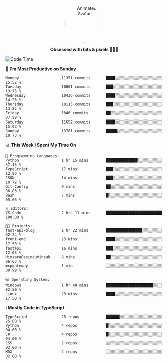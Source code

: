 
<div align="center">
  <img 
    src="https://i.postimg.cc/W1R4TF4j/d6kpuve-c97567cf-518b-4b86-a271-5c89d88d22f7.gif" 
    width="120" 
    height="120" 
    alt="Animated Avatar" 
    style="border-radius: 50%;" 
  />
  
  <strong>Obsessed with bits & pixels 🧑‍💻🎨</strong>
</div>


<!--
### 🛠️ Main Tech Stack

<div align="center">
  <img src="https://cdn.jsdelivr.net/gh/devicons/devicon/icons/javascript/javascript-original.svg" height="25" alt="JavaScript" />
  <img src="https://cdn.jsdelivr.net/gh/devicons/devicon/icons/react/react-original.svg" height="25" alt="React" />
  <img src="https://cdn.jsdelivr.net/gh/devicons/devicon/icons/cplusplus/cplusplus-original.svg" height="25" alt="C++" />
  <img src="https://cdn.jsdelivr.net/gh/devicons/devicon/icons/rust/rust-original.svg" height="25" alt="Rust" />
  <img src="https://cdn.jsdelivr.net/gh/devicons/devicon/icons/java/java-original.svg" height="25" alt="Java" />
  <img src="https://skillicons.dev/icons?i=mysql" height="25" alt="MySQL" />
  <img src="https://skillicons.dev/icons?i=pr" height="25" alt="Premiere Pro" />
</div> -->

<!--START_SECTION:waka-->
![Code Time](http://img.shields.io/badge/Code%20Time-2%2C651%20hrs%2010%20mins-blue)

📅 **I'm Most Productive on Sunday** 

```text
Monday                   11351 commits       ████░░░░░░░░░░░░░░░░░░░░░   15.52 % 
Tuesday                  10061 commits       ███░░░░░░░░░░░░░░░░░░░░░░   13.75 % 
Wednesday                10436 commits       ████░░░░░░░░░░░░░░░░░░░░░   14.26 % 
Thursday                 10113 commits       ███░░░░░░░░░░░░░░░░░░░░░░   13.82 % 
Friday                   5846 commits        ██░░░░░░░░░░░░░░░░░░░░░░░   07.99 % 
Saturday                 11652 commits       ████░░░░░░░░░░░░░░░░░░░░░   15.93 % 
Sunday                   13701 commits       █████░░░░░░░░░░░░░░░░░░░░   18.73 % 
```


📊 **This Week I Spent My Time On** 

```text
💬 Programming Languages: 
Python                   1 hr 15 mins        ██████████████░░░░░░░░░░░   57.15 % 
TypeScript               17 mins             ███░░░░░░░░░░░░░░░░░░░░░░   12.96 % 
JSON                     14 mins             ███░░░░░░░░░░░░░░░░░░░░░░   10.72 % 
Git Config               9 mins              ██░░░░░░░░░░░░░░░░░░░░░░░   06.83 % 
Bash                     7 mins              █░░░░░░░░░░░░░░░░░░░░░░░░   05.66 % 

🔥 Editors: 
VS Code                  2 hrs 11 mins       █████████████████████████   100.00 % 

🐱‍💻 Projects: 
fast-api-blog            1 hr 22 mins        ████████████████░░░░░░░░░   62.24 % 
front-end                23 mins             ████░░░░░░░░░░░░░░░░░░░░░   17.50 % 
fastapi                  16 mins             ███░░░░░░░░░░░░░░░░░░░░░░   12.63 % 
NimsaraPasinduVinsuk     8 mins              ██░░░░░░░░░░░░░░░░░░░░░░░   06.63 % 
mcpgateway               1 min               ░░░░░░░░░░░░░░░░░░░░░░░░░   00.99 % 

💻 Operating System: 
Windows                  1 hr 48 mins        █████████████████████░░░░   82.50 % 
Linux                    23 mins             ████░░░░░░░░░░░░░░░░░░░░░   17.50 % 
```

**I Mostly Code in TypeScript** 

```text
TypeScript               25 repos            ██████░░░░░░░░░░░░░░░░░░░   25.00 % 
Python                   4 repos             █░░░░░░░░░░░░░░░░░░░░░░░░   04.00 % 
C#                       4 repos             █░░░░░░░░░░░░░░░░░░░░░░░░   04.00 % 
CSS                      2 repos             ░░░░░░░░░░░░░░░░░░░░░░░░░   02.00 % 
MDX                      2 repos             ░░░░░░░░░░░░░░░░░░░░░░░░░   02.00 % 
```




<!--END_SECTION:waka-->
